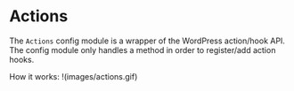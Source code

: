 Actions
===

The `Actions` config module is a wrapper of the WordPress action/hook API. The config module only handles a method in order to register/add action hooks.

How it works: !(images/actions.gif)